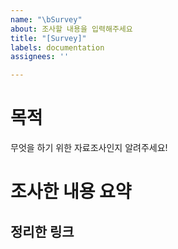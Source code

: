```yaml
---
name: "\bSurvey"
about: 조사할 내용을 입력해주세요
title: "[Survey]"
labels: documentation
assignees: ''

---
```


# 목적 
무엇을 하기 위한 자료조사인지 알려주세요!

# 조사한 내용 요약

## 정리한 링크
